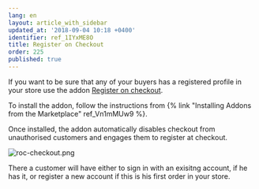 ```yaml
---
lang: en
layout: article_with_sidebar
updated_at: '2018-09-04 10:18 +0400'
identifier: ref_1IYxME8O
title: Register on Checkout
order: 225
published: true
---
```

If you want to be sure that any of your buyers has a registered profile in your store use the addon [Register on checkout](https://market.x-cart.com/addons/register-on-checkout.html "Register On Checkout").

To install the addon, follow the instructions from {% link "Installing Addons from the Marketplace" ref_Vn1mMUw9 %}.

Once installed, the addon automatically disables checkout from unauthorised customers and engages them to register at checkout.

![roc-checkout.png]({{site.baseurl}}/attachments/ref_1IYxME8O/roc-checkout.png)

There a customer will have either to sign in with an exisitng account, if he has it, or register a new account if this is his first order in your store.
